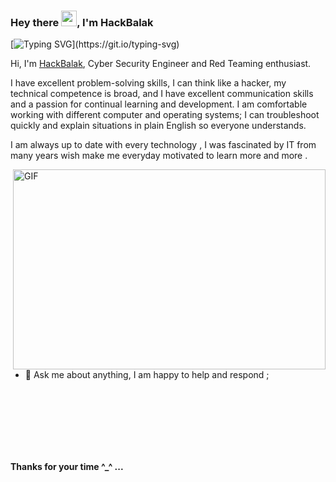 ### Hey there <img src="https://media.giphy.com/media/hvRJCLFzcasrR4ia7z/giphy.gif" width="25px">, I'm HackBalak 

[![Typing SVG](https://readme-typing-svg.herokuapp.com?font=comfortaa&color=016EEA&size=24&width=500&lines=Cyber+Security+Engineer;Part-time+Bug+Bounty+Hunter;Red+Teaming+Enthusiast;Nice+to+meet+you...)](https://git.io/typing-svg)

Hi, I'm [HackBalak](https://hackbalak.github.io/about/), Cyber Security Engineer and Red Teaming enthusiast.

I have excellent problem-solving skills, I can think like a hacker, my technical competence is broad, and I have excellent communication skills and a passion for continual learning and development. I am comfortable working with different computer and operating systems; I can troubleshoot quickly and explain situations in plain English so everyone understands.

I am always up to date with every technology , I was fascinated by IT from many years wish make me everyday motivated to learn more and more .


<img align="right" alt="GIF" src="cs.gif?raw=true" width="500" height="320" />
  
- 💬 Ask me about anything, I am happy to help and respond ;



</br>
</br>

</br>
</br>
</br>
</br>



**Thanks for your time ^_^   ...**



